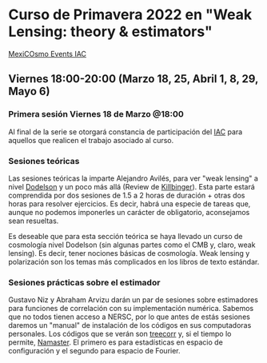 # Curso de Primavera 2022 en "Weak Lensing: theory & estimators"
[MexiCOsmo Events IAC](http://iac.edu.mx/activities/mexicosmoevents/)


## Viernes 18:00-20:00 (Marzo 18, 25, Abril 1, 8, 29, Mayo 6)

### Primera sesión Viernes 18 de Marzo @18:00


Al final de la serie se otorgará constancia de participación del [IAC](iac.edu.mx) para aquellos que realicen el trabajo asociado al curso.


### Sesiones teóricas

Las sesiones teóricas la imparte Alejandro Avilés, para ver "weak lensing" a nivel [Dodelson](https://www.amazon.com/Modern-Cosmology-Scott-Dodelson/dp/0128159480) y un poco más allá (Review de [Killbinger](https://arxiv.org/abs/1411.0115)). Esta parte estará comprendida por dos sesiones de 1.5 a 2 horas de duración + otras dos horas para resolver ejercicios. Es decir, habrá una especie de tareas que, aunque no podemos imponerles un carácter de obligatorio, aconsejamos sean resueltas.

Es deseable que para esta sección teórica se haya llevado un curso de cosmología nivel Dodelson (sin algunas partes como el CMB y, claro, weak lensing). Es decir, tener nociones básicas de cosmología. Weak lensing y polarización son los temas más complicados en los libros de texto estándar.


### Sesiones prácticas sobre el estimador

Gustavo Niz y Abraham Arvizu darán un par de sesiones sobre estimadores para funciones de correlación con su implementación numérica. Sabemos que no todos tienen acceso a NERSC, por lo que antes de estás sesiones daremos un "manual" de instalación de los códigos en sus computadoras personales. Los códigos que se verán son [treecorr](https://rmjarvis.github.io/TreeCorr/) y, si el tiempo lo permite, [Namaster](https://github.com/LSSTDESC/NaMaster/). El primero es para estadísticas en espacio de configuración y el segundo para espacio de Fourier.

